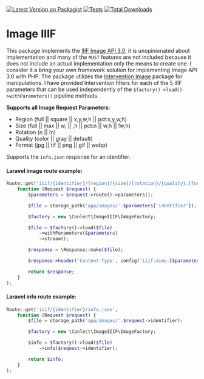 [![Latest Version on Packagist](https://img.shields.io/packagist/v/conlect/image-iiif.svg?style=flat-square)](https://packagist.org/packages/conlect/image-iiif)
[![Tests](https://github.com/conlect/image-iiif/actions/workflows/run-tests.yml/badge.svg?branch=main)](https://github.com/conlect/image-iiif/actions/workflows/run-tests.yml)
[![Total Downloads](https://img.shields.io/packagist/dt/conlect/image-iiif.svg?style=flat-square)](https://packagist.org/packages/conlect/image-iiif)

# Image IIIF

This package implements the [IIIF Image API 3.0](https://iiif.io/api/image/3.0/), it is unopinionated about implementation and many of the `MUST` features are not included because it does not include an actual implementation only the means to create one. I consider it a bring your own framework solution for implementing Image API 3.0 with PHP. The package utilizes the [Intervention Image](http://image.intervention.io/) package for manipulations. I have provided Intervention filters for each of the 5 IIIF parameters that can be used independently of the `$factory()->load()->withParameters()` pipeline methods.

**Supports all Image Request Parameters:**

-   Region (full || square || x,y,w,h || pct:x,y,w,h)
-   Size (full || max || w, || ,h || pct:n || w,h || !w,h)
-   Rotation (n || !n)
-   Quality (color || gray || default)
-   Format (jpg || tif || png || gif || webp)

Supports the `info.json` response for an identifier.

#### Laravel image route example:

```php
Route::get('iiif/{identifier}/{region}/{size}/{rotation}/{quality}.{format}',
    function (Request $request) {
        $parameters = $request->route()->parameters();

        $file = storage_path('app/images/'.$parameters['identifier']);

        $factory = new \Conlect\ImageIIIF\ImageFactory;

        $file = $factory()->load($file)
            ->withParameters($parameters)
            ->stream();

        $response = \Response::make($file);

        $response->header('Content-Type', config("iiif.mime.{$parameters['format']}"));

        return $response;
    }
);

```

#### Laravel info route example:

```php
Route::get('iiif/{identifier}/info.json',
    function (Request $request) {
        $file = storage_path('app/images/'.$request->identifier);

        $factory = new \Conlect\ImageIIIF\ImageFactory;

        $info = $factory()->load($file)
            ->info($request->identifier);

        return $info;
    }
);
```

